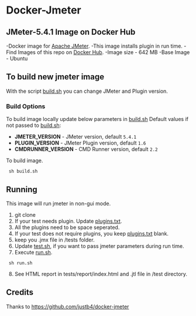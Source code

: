 # Docker-Jmeter
## JMeter-5.4.1 Image on Docker Hub

-Docker image for [Apache JMeter](http://jmeter.apache.org).
-This image installs plugin in run time.
-Find Images of this repo on [Docker Hub](https://hub.docker.com/r/justb4/jmeter).
-Image size - 642 MB
-Base Image - Ubuntu

## To build new jmeter image

With the script [build.sh](build.sh) you can change JMeter and Plugin version.


### Build Options

To build image locally update below parameters  in  [build.sh](build.sh) 
Default values if not passed to [build.sh](build.sh):
- **JMETER_VERSION** - JMeter version, default ``5.4.1``
- **PLUGIN_VERSION** - JMeter Plugin version, default ``1.6`` 
- **CMDRUNNER_VERSION** - CMD Runner version, default ``2.2`` 

To build image.
  ```
   sh build.sh
   ```

## Running

This image will run jmeter in non-gui mode.

1. git clone 
2. If your test needs plugin. Update  [plugins.txt](plugins.txt).
3. All the plugins need to be space seperated.
4. If your test does not require plugins, you keep [plugins.txt](plugins.txt) blank.
5. keep you .jmx file in /tests folder.
6. Update [test.sh](test.sh), if you want to pass jmeter parameters during run time.
7. Execute [run.sh](run.sh).
  ```
   sh run.sh
   ```
8. See HTML report in  tests/report/index.html and .jtl file in /test directory.

## Credits

Thanks to https://github.com/justb4/docker-jmeter
